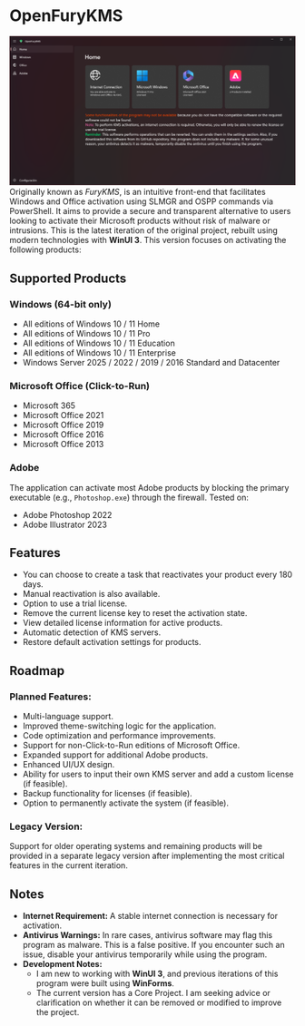 # OpenFuryKMS
![Screenshot](screenshot.png)
Originally known as *FuryKMS*, is an intuitive front-end that facilitates Windows and Office activation using SLMGR and OSPP commands via PowerShell. It aims to provide a secure and transparent alternative to users looking to activate their Microsoft products without risk of malware or intrusions.
This is the latest iteration of the original project, rebuilt using modern technologies with **WinUI 3**. This version focuses on activating the following products:

## Supported Products
### Windows (64-bit only)
- All editions of Windows 10 / 11 Home
- All editions of Windows 10 / 11 Pro
- All editions of Windows 10 / 11 Education
- All editions of Windows 10 / 11 Enterprise
- Windows Server 2025 / 2022 / 2019 / 2016 Standard and Datacenter

### Microsoft Office (Click-to-Run)
- Microsoft 365
- Microsoft Office 2021
- Microsoft Office 2019
- Microsoft Office 2016
- Microsoft Office 2013

### Adobe
The application can activate most Adobe products by blocking the primary executable (e.g., `Photoshop.exe`) through the firewall. Tested on:

- Adobe Photoshop 2022
- Adobe Illustrator 2023

## Features
  - You can choose to create a task that reactivates your product every 180 days.
  - Manual reactivation is also available.
  - Option to use a trial license.
  - Remove the current license key to reset the activation state.
  - View detailed license information for active products.
  - Automatic detection of KMS servers.
  - Restore default activation settings for products.

## Roadmap
### Planned Features:
- Multi-language support.
- Improved theme-switching logic for the application.
- Code optimization and performance improvements.
- Support for non-Click-to-Run editions of Microsoft Office.
- Expanded support for additional Adobe products.
- Enhanced UI/UX design.
- Ability for users to input their own KMS server and add a custom license (if feasible).
- Backup functionality for licenses (if feasible).
- Option to permanently activate the system (if feasible).

### Legacy Version:
Support for older operating systems and remaining products will be provided in a separate legacy version after implementing the most critical features in the current iteration.

## Notes
- **Internet Requirement:** A stable internet connection is necessary for activation.
- **Antivirus Warnings:** In rare cases, antivirus software may flag this program as malware. This is a false positive. If you encounter such an issue, disable your antivirus temporarily while using the program.
- **Development Notes:**
  - I am new to working with **WinUI 3**, and previous iterations of this program were built using **WinForms**.
  - The current version has a Core Project. I am seeking advice or clarification on whether it can be removed or modified to improve the project.